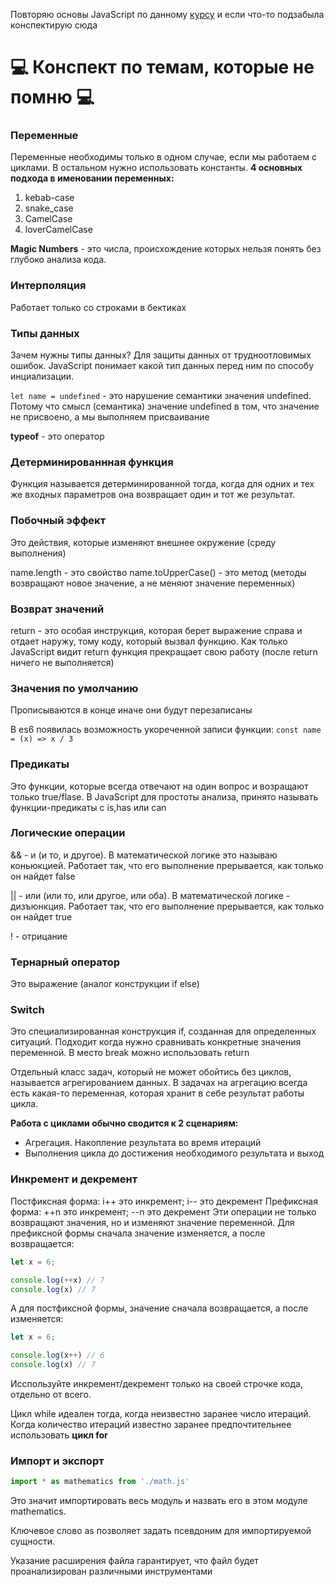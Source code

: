Повторяю основы JavaScript по данному [курсу](https://ru.hexlet.io/courses/js-basics) и если что-то подзабыла конспектирую сюда
# :computer: Конспект по темам, которые не помню :computer:
### Переменные
Переменные необходимы только в одном случае, если мы работаем с циклами. В остальном нужно использовать константы.
**4 основных подхода в именовании переменных:**
1. kebab-case
2. snake_case
3. CamelCase
4. loverCamelCase

**Magic Numbers** - это числа, происхождение которых нельзя понять без глубоко анализа кода.

### Интерполяция
Работает только со строками в бектиках

### Типы данных
Зачем нужны типы данных? Для защиты данных от трудноотловимых ошибок. JavaScript понимает какой тип данных перед ним по способу инциализации.

`let name = undefined` - это нарушение семантики значения undefined. Потому что смысл (семантика) значение undefined в том, что значение не присвоено, а мы выполняем присваивание

**typeof** - это оператор

### Детерминированнная функция
Функция называется детерминированной тогда, когда для одних и тех же входных параметров она возвращает один и тот же результат.

### Побочный эффект
Это действия, которые изменяют внешнее окружение (среду выполнения)

name.length - это свойство
name.toUpperCase() - это метод (методы возвращают новое значение, а не меняют значение переменных)

### Возврат значений
return - это особая инструкция, которая берет выражение справа и отдает наружу, тому коду, который вызвал функцию. Как только JavaScript видит return функция прекращает свою работу (после return ничего не выполняется)

### Значения по умолчанию
Прописываются в конце иначе они будут перезаписаны

В es6 появилась возможность укореченной записи функции: `const name = (x) => x / 3`

### Предикаты
Это функции, которые всегда отвечают на один вопрос и возращают только true/flase. В JavaScript для простоты анализа, принято называть функции-предикаты с is,has или can

### Логические операции
&& - и (и то, и другое). В математической логике это называю коньюкцией. Работает так, что его выполнение прерывается, как только он найдет false

|| - или (или то, или другое, или оба). В математической логике - дизъюнкция. Работает так, что его выполнение прерывается, как только он найдет true

! - отрицание

### Тернарный оператор
Это выражение (аналог конструкции if else)

### Switch
Это специализированная конструкция if, созданная для определенных ситуаций. Подходит когда нужно сравнивать конкретные значения переменной. В место break можно использовать return

Отдельный класс задач, который не может обойтись без циклов, называется агрегированием данных. В задачах на агрегацию всегда есть какая-то переменная, которая хранит в себе результат работы цикла.

**Работа с циклами обычно сводится к 2 сценариям:**
- Агрегация. Накопление результата во время итераций
- Выполнения цикла до достижения необходимого результата и выход

### Инкремент и декремент
Постфиксная форма: i++ это инкремент; i-- это декремент
Префиксная форма: ++n это инкремент; --n это декремент
Эти операции не только возвращают значения, но и изменяют значение переменной.
Для префиксной формы сначала значение изменяется, а после возвращается:
```javascript
let x = 6;

console.log(++x) // 7
console.log(x) // 7
```
А для постфиксной формы, значение сначала возвращается, а после изменяется:
```javascript
let x = 6;

console.log(x++) // 6
console.log(x) // 7
```
Исспользуйте инкремент/декремент только на своей строчке кода, отдельно от всего.

Цикл while идеален тогда, когда неизвестно заранее число итераций. Когда количество итераций известно заранее предпочтительнее использовать **цикл for**

### Импорт и экспорт
```javascript
import * as mathematics from './math.js'
```
Это значит импортировать весь модуль и назвать его в этом модуле mathematics.

Ключевое слово as позволяет задать псевдоним для импортируемой сущности.

Указание расширения файла гарантирует, что файл будет проанализирован различными инструментами
